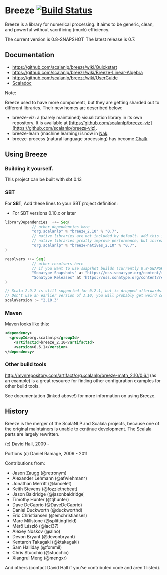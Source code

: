 # Breeze [![Build Status](https://travis-ci.org/scalanlp/breeze.png?branch=master)](https://travis-ci.org/scalanlp/breeze)

Breeze is a library for numerical processing. It aims to be generic, clean, and powerful without sacrificing (much) efficiency.

The current version is 0.8-SNAPSHOT. The latest release is 0.7.
## Documentation

* https://github.com/scalanlp/breeze/wiki/Quickstart
* https://github.com/scalanlp/breeze/wiki/Breeze-Linear-Algebra
* https://github.com/scalanlp/breeze/wiki/UserGuide
* [Scaladoc](http://www.scalanlp.org/api/breeze/)

Note:  

Breeze used to have more components, but they are getting sharded out to different libraries. Their new homes are described below:

* breeze-viz: a (barely maintained) visualization library in its own repository. It is available at [https://github.com/scalanlp/breeze-viz](https://github.com/scalanlp/breeze-viz).
* breeze-learn (machine learning) is now in [Nak](https://github.com/scalanlp/nak).
* breeze-process (natural language processing) has become [Chalk](https://github.com/scalanlp/chalk).

## Using Breeze

### Building it yourself.

This project can be built with sbt 0.13

### SBT

For **SBT**, Add these lines to your SBT project definition:

* For SBT versions 0.10.x or later

```scala
libraryDependencies  ++= Seq(
            // other dependencies here
            "org.scalanlp" % "breeze_2.10" % "0.7",
            // native libraries are not included by default. add this if you want them (as of 0.7)
            // native libraries greatly improve performance, but increase jar sizes.
            "org.scalanlp" % "breeze-natives_2.10" % "0.7",
)

resolvers ++= Seq(
            // other resolvers here
            // if you want to use snapshot builds (currently 0.8-SNAPSHOT), use this.
            "Sonatype Snapshots" at "https://oss.sonatype.org/content/repositories/snapshots/",
            "Sonatype Releases" at "https://oss.sonatype.org/content/repositories/releases/"
)

// Scala 2.9.2 is still supported for 0.2.1, but is dropped afterwards.
// Don't use an earlier version of 2.10, you will probably get weird compiler crashes.
scalaVersion := "2.10.3"
```

### Maven

Maven looks like this:

```xml
<dependency>
  <groupId>org.scalanlp</groupId>
	<artifactId>breeze_2.10</artifactId>
	<version>0.6.1</version>
</dependency>
```

### Other build tools

http://mvnrepository.com/artifact/org.scalanlp/breeze-math_2.10/0.6.1 (as an example) is a great resource for finding other configuration examples for other build tools.

See documentation (linked above!) for more information on using Breeze.

## History

Breeze is the merger of the ScalaNLP and Scalala projects, because one of the original maintainers is unable to continue development. The Scalala parts are largely rewritten.

(c) David Hall, 2009 -

Portions (c) Daniel Ramage, 2009 - 2011

Contributions from:

* Jason Zaugg (@retronym)
* Alexander Lehmann (@afwlehmann)
* Jonathan Merritt (@lancelet)
* Keith Stevens (@fozziethebeat)
* Jason Baldridge (@jasonbaldridge)
* Timothy Hunter (@tjhunter)
* Dave DeCaprio (@DaveDeCaprio)
* Daniel Duckworth (@duckworthd)
* Eric Christiansen (@emchristiansen)
* Marc Millstone (@splittingfield)
* Mérő László (@laci37)
* Alexey Noskov (@alno)
* Devon Bryant (@devonbryant)
* Kentaroh Takagaki (@ktakagaki)
* Sam Halliday (@fommil)
* Chris Stucchio (@stucchio)
* Xiangrui Meng (@mengxr)

And others (contact David Hall if you've contributed code and aren't listed).


